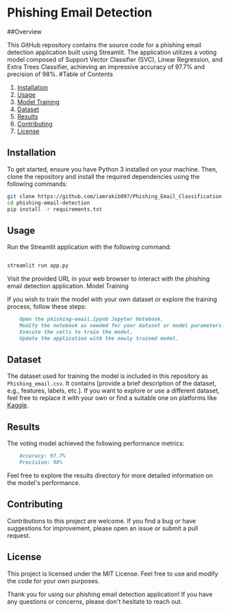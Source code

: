 # Phishing Email Detection 

##Overview

This GitHub repository contains the source code for a phishing email detection application built using Streamlit. The application utilizes a voting model composed of Support Vector Classifier (SVC), Linear Regression, and Extra Trees Classifier, achieving an impressive accuracy of 97.7% and precision of 98%.
#Table of Contents
1. [Installation](#installation)
2. [Usage](#usage)
3. [Model Training](#model-training)
4. [Dataset](#dataset)
5. [Results](#results)
6. [Contributing](#contributing)
7. [License](#license)

## Installation

To get started, ensure you have Python 3 installed on your machine. Then, clone the repository and install the required dependencies using the following commands:

```bash
git clone https://github.com/iamrakib097/Phishing_Email_Classification.git
cd phishing-email-detection
pip install -r requirements.txt
```
## Usage

Run the Streamlit application with the following command:

```bash

streamlit run app.py
```
Visit the provided URL in your web browser to interact with the phishing email detection application.
Model Training

If you wish to train the model with your own dataset or explore the training process, follow these steps:
```markdown
    Open the phishing-email.ipynb Jupyter Notebook.
    Modify the notebook as needed for your dataset or model parameters.
    Execute the cells to train the model.
    Update the application with the newly trained model.
```

## Dataset

The dataset used for training the model is included in this repository as `Phishing_email.csv`. It contains [provide a brief description of the dataset, e.g., features, labels, etc.].
If you want to explore or use a different dataset, feel free to replace it with your own or find a suitable one on platforms like [Kaggle](https://www.kaggle.com/datasets).

## Results

The voting model achieved the following performance metrics:
```markdown
    Accuracy: 97.7%
    Precision: 98%
```
Feel free to explore the results directory for more detailed information on the model's performance.
## Contributing

Contributions to this project are welcome. If you find a bug or have suggestions for improvement, please open an issue or submit a pull request.
## License

This project is licensed under the MIT License. Feel free to use and modify the code for your own purposes.

Thank you for using our phishing email detection application! If you have any questions or concerns, please don't hesitate to reach out.
